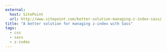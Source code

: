 ```yaml
---
external:
  host: SitePoint
  url: http://www.sitepoint.com/better-solution-managing-z-index-sass/
title: "A better solution for managing z-index with Sass"
tags:
  - css
  - sass
  - z-index
---
```

